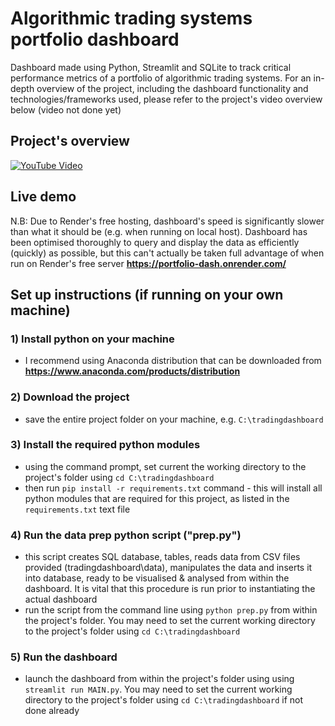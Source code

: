 # Algorithmic trading systems portfolio dashboard
Dashboard made using Python, Streamlit and SQLite to track critical performance metrics of a portfolio of algorithmic trading systems. For an in-depth overview of the project, including the dashboard functionality and technologies/frameworks used, please refer to the project's video overview below (video not done yet)

## Project's overview
[![YouTube Video](https://img.youtube.com/vi/HlqRmQXPYE8/0.jpg)](https://youtu.be/HlqRmQXPYE8)

## Live demo
N.B: Due to Render's free hosting, dashboard's speed is significantly slower than what it should be (e.g. when running on local host). Dashboard has been optimised thoroughly to query and display the data as efficiently (quickly) as possible, but this can't actually be taken full advantage of when run on Render's free server
**https://portfolio-dash.onrender.com/**

## Set up instructions (if running on your own machine)
### 1) Install python on your machine
- I recommend using Anaconda distribution that can be downloaded from **https://www.anaconda.com/products/distribution**
### 2) Download the project
- save the entire project folder on your machine, e.g. `C:\tradingdashboard`
### 3) Install the required python modules
- using the command prompt, set current the working directory to the project's folder using `cd C:\tradingdashboard`
- then run `pip install -r requirements.txt` command - this will install all python modules that are required for this project, as listed in the `requirements.txt` text file
### 4) Run the data prep python script ("prep.py")
- this script creates SQL database, tables, reads data from CSV files provided (tradingdashboard\data), manipulates the data and inserts it into database, ready to be visualised & analysed from within the dashboard. It is vital that this procedure is run prior to instantiating the actual dashboard
- run the script from the command line using `python prep.py` from within the project's folder. You may need to set the current working directory to the project's folder using `cd C:\tradingdashboard`
### 5) Run the dashboard
- launch the dashboard from within the project's folder using using `streamlit run MAIN.py`. You may need to set the current working directory to the project's folder using `cd C:\tradingdashboard` if not done already
